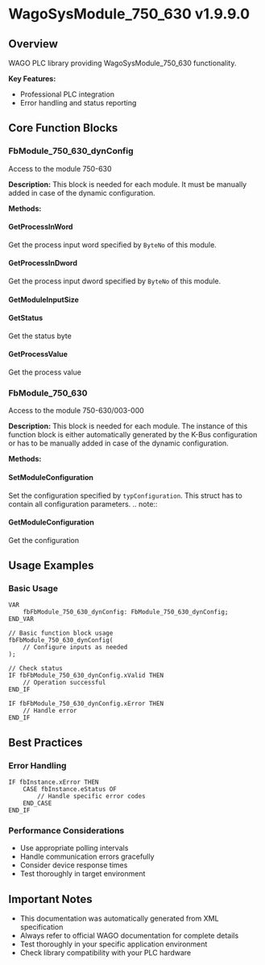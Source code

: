 # WagoSysModule_750_630 v1.9.9.0

## Overview
WAGO PLC library providing WagoSysModule_750_630 functionality.

**Key Features:**
- Professional PLC integration
- Error handling and status reporting

## Core Function Blocks

### FbModule_750_630_dynConfig
Access to the module 750-630

**Description:**
This block is needed for each module. It must be manually added in case of the dynamic configuration.

**Methods:**

#### GetProcessInWord
Get the process input word specified by ``ByteNo`` of this module.

#### GetProcessInDword
Get the process input dword specified by ``ByteNo`` of this module.

#### GetModuleInputSize
#### GetStatus
Get the status byte

#### GetProcessValue
Get the process value

### FbModule_750_630
Access to the module 750-630/003-000

**Description:**
This block is needed for each module. The instance of this function block is either automatically generated by the K-Bus configuration or has to be manually added in case of the dynamic configuration.

**Methods:**

#### SetModuleConfiguration
Set the configuration specified by ``typConfiguration``. This struct has to contain all configuration parameters. .. note::

#### GetModuleConfiguration
Get the configuration

## Usage Examples

### Basic Usage
```iec
VAR
    fbFbModule_750_630_dynConfig: FbModule_750_630_dynConfig;
END_VAR

// Basic function block usage
fbFbModule_750_630_dynConfig(
    // Configure inputs as needed
);

// Check status
IF fbFbModule_750_630_dynConfig.xValid THEN
    // Operation successful
END_IF

IF fbFbModule_750_630_dynConfig.xError THEN
    // Handle error
END_IF
```

## Best Practices

### Error Handling
```iec
IF fbInstance.xError THEN
    CASE fbInstance.eStatus OF
        // Handle specific error codes
    END_CASE
END_IF
```

### Performance Considerations
- Use appropriate polling intervals
- Handle communication errors gracefully
- Consider device response times
- Test thoroughly in target environment

## Important Notes

- This documentation was automatically generated from XML specification
- Always refer to official WAGO documentation for complete details
- Test thoroughly in your specific application environment
- Check library compatibility with your PLC hardware

